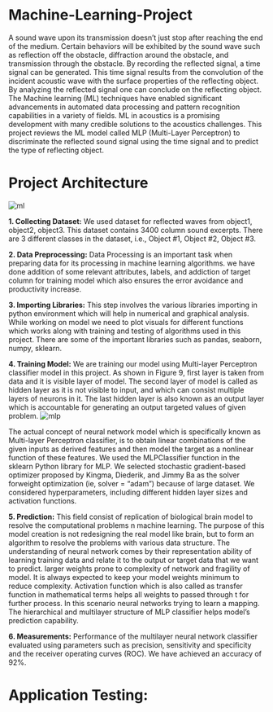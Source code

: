 # Machine-Learning-Project
A sound wave upon its transmission doesn’t just  stop after reaching the end of the medium. Certain behaviors will be exhibited by the sound wave such as reflection off the 
obstacle, diffraction around the obstacle, and transmission through the obstacle. By recording the reflected signal, a time signal can be generated. This time signal results from the convolution of the incident acoustic wave with the surface properties of the reflecting object. By analyzing the reflected signal one can conclude on the reflecting object. The Machine learning (ML) techniques have enabled significant advancements in automated data processing and pattern recognition capabilities in a variety of fields. ML in acoustics is a promising development with many credible solutions to the acoustics challenges. This project reviews the ML model called MLP (Multi-Layer Perceptron) to discriminate the reflected sound signal using the time signal and to predict the type of reflecting object. 

# Project Architecture

![ml](https://user-images.githubusercontent.com/84661500/120301528-3d739000-c2cd-11eb-8b6d-56bc399d5714.jpg)

**1. Collecting Dataset:** We used dataset for reflected waves from object1, object2, object3. This dataset contains 3400 column sound excerpts. There are 3 different classes in the   dataset, i.e., Object #1, Object #2, Object #3. 

**2. Data Preprocessing:** Data Processing is an important task when preparing data for its processing in machine learning algorithms. we have done addition of some relevant   attributes, labels, and addiction of target column for training model which also ensures the error avoidance and productivity increase.

**3. Importing Libraries:** This step involves the various libraries importing in python environment which will help in numerical and graphical analysis. While working on model we need to plot visuals for different functions which works along with training and testing of algorithms used in this project. There are some of the important libraries such as pandas, seaborn, numpy, sklearn.  

**4. Training Model:** We are training our model using Multi-layer Perceptron classifier model in this project. As shown in Figure 9, first layer is taken from data and it is visible layer of model. The second layer of model is called as hidden layer as it is not visible to input, and which can consist multiple layers of neurons in it. The last hidden layer is also known as an output layer which is accountable for generating an output targeted values of given problem. 
    ![mlp](https://user-images.githubusercontent.com/84661500/120302693-6f392680-c2ce-11eb-9f8e-0a78de7c21d3.png)

The actual concept of neural network model which is specifically known as Multi-layer Perceptron classifier, is to obtain linear combinations of the given inputs as derived features and then model the target as a nonlinear function of these features. We used the MLPClassifier function in the sklearn Python library for MLP. We selected stochastic gradient-based optimizer proposed by Kingma, Diederik, and Jimmy Ba as the solver forweight optimization (ie, solver = “adam”) because of large dataset. We considered hyperparameters, including different hidden layer sizes and activation functions.

**5. Prediction:** This field consist of replication of biological brain model to resolve the computational problems n machine learning. The purpose of this model creation is not redesigning the real model like brain, but to form an algorithm to resolve the problems with various data structure. The understanding of neural network comes by their representation ability of learning training data and relate it to the output or target data that we want to predict. larger weights prone to complexity of network and fragility of model. It is always expected to keep your model weights minimum to reduce complexity. Activation function which is also called as transfer function in mathematical terms helps all weights to passed through t for further process. In this scenario neural networks trying to learn a mapping. The hierarchical and multilayer structure of MLP classifier helps model’s prediction capability. 

**6. Measurements:** Performance of the multilayer neural network classifier evaluated using parameters such as precision, sensitivity and specificity and the receiver operating curves (ROC). We have achieved an accuracy of 92%.

# Application Testing:

  



